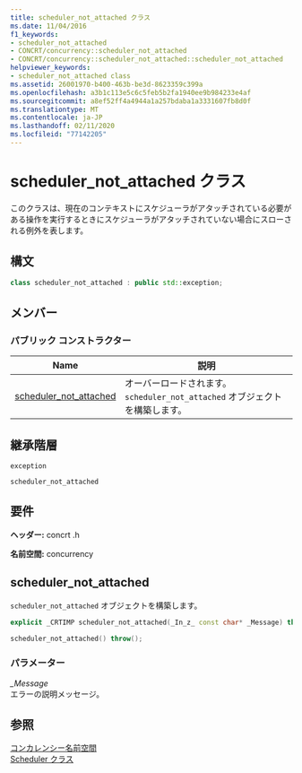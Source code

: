```yaml
---
title: scheduler_not_attached クラス
ms.date: 11/04/2016
f1_keywords:
- scheduler_not_attached
- CONCRT/concurrency::scheduler_not_attached
- CONCRT/concurrency::scheduler_not_attached::scheduler_not_attached
helpviewer_keywords:
- scheduler_not_attached class
ms.assetid: 26001970-b400-463b-be3d-8623359c399a
ms.openlocfilehash: a3b1c113e5c6c5feb5b2fa1940ee9b984233e4af
ms.sourcegitcommit: a8ef52ff4a4944a1a257bdaba1a3331607fb8d0f
ms.translationtype: MT
ms.contentlocale: ja-JP
ms.lasthandoff: 02/11/2020
ms.locfileid: "77142205"
---
```

# <a name="scheduler_not_attached-class"></a>scheduler_not_attached クラス

このクラスは、現在のコンテキストにスケジューラがアタッチされている必要がある操作を実行するときにスケジューラがアタッチされていない場合にスローされる例外を表します。

## <a name="syntax"></a>構文

```cpp
class scheduler_not_attached : public std::exception;
```

## <a name="members"></a>メンバー

### <a name="public-constructors"></a>パブリック コンストラクター

|Name|説明|
|----------|-----------------|
|[scheduler_not_attached](#ctor)|オーバーロードされます。 `scheduler_not_attached` オブジェクトを構築します。|

## <a name="inheritance-hierarchy"></a>継承階層

`exception`

`scheduler_not_attached`

## <a name="requirements"></a>要件

**ヘッダー:** concrt .h

**名前空間:** concurrency

## <a name="ctor"></a>scheduler_not_attached

`scheduler_not_attached` オブジェクトを構築します。

```cpp
explicit _CRTIMP scheduler_not_attached(_In_z_ const char* _Message) throw();

scheduler_not_attached() throw();
```

### <a name="parameters"></a>パラメーター

*_Message*<br/>
エラーの説明メッセージ。

## <a name="see-also"></a>参照

[コンカレンシー名前空間](concurrency-namespace.md)<br/>
[Scheduler クラス](scheduler-class.md)

